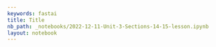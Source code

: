 ```yaml
---
keywords: fastai
title: Title
nb_path: _notebooks/2022-12-11-Unit-3-Sections-14-15-lesson.ipynb
layout: notebook
---
```


<!--
#################################################
### THIS FILE WAS AUTOGENERATED! DO NOT EDIT! ###
#################################################
# file to edit: _notebooks/2022-12-11-Unit-3-Sections-14-15-lesson.ipynb
-->

<div class="container" id="notebook-container">
        
</div>
 


